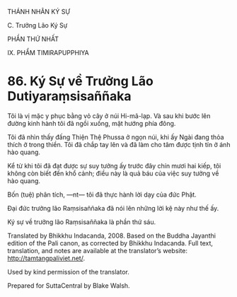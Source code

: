 THÁNH NHÂN KÝ SỰ

C. Trưởng Lão Ký Sự

PHẦN THỨ NHẤT

IX. PHẨM TIMIRAPUPPHIYA

# 86\. Ký Sự về Trưởng Lão Dutiyaraṃsisaññaka

Tôi là vị mặc y phục bằng vỏ cây ở núi Hi-mã-lạp. Và sau khi bước lên đường kinh hành tôi đã ngồi xuống, mặt hướng phía đông.

Tôi đã nhìn thấy đấng Thiện Thệ Phussa ở ngọn núi, khi ấy Ngài đang thỏa thích ở trong thiền. Tôi đã chắp tay lên và đã làm cho tâm được tịnh tín ở ánh hào quang.

Kể từ khi tôi đã đạt được sự suy tưởng ấy trước đây chín mươi hai kiếp, tôi không còn biết đến khổ cảnh; điều này là quả báu của việc suy tưởng về hào quang.

Bốn (tuệ) phân tích, ―nt― tôi đã thực hành lời dạy của đức Phật.

Đại đức trưởng lão Raṃsisaññaka đã nói lên những lời kệ này như thế ấy.

Ký sự về trưởng lão Raṃsisaññaka là phần thứ sáu.

Translated by Bhikkhu Indacanda, 2008. Based on the Buddha Jayanthi edition of the Pali canon, as corrected by Bhikkhu Indacanda. Full text, translation, and notes are available at the translator’s website: http://tamtangpaliviet.net/.

Used by kind permission of the translator.

Prepared for SuttaCentral by Blake Walsh.